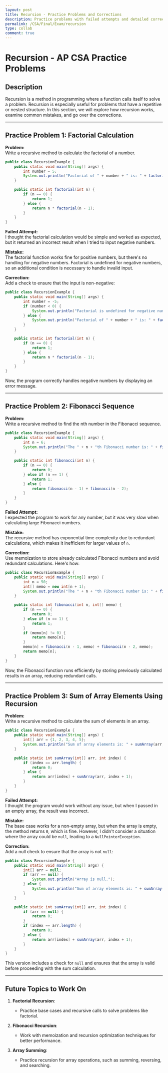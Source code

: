 ```yaml
---
layout: post
title: Recursion - Practice Problems and Corrections
description: Practice problems with failed attempts and detailed corrections to help understand recursion in Java.
permalink: /CSA/Final/Exam/recursion
type: collab
comment: true
---
```


# Recursion - AP CSA Practice Problems

## Description

Recursion is a method in programming where a function calls itself to solve a problem. Recursion is especially useful for problems that have a repetitive or nested structure. In this section, we will explore how recursion works, examine common mistakes, and go over the corrections.

---

## Practice Problem 1: Factorial Calculation

**Problem:**  
Write a recursive method to calculate the factorial of a number.

```java
public class RecursionExample {
    public static void main(String[] args) {
        int number = 5;
        System.out.println("Factorial of " + number + " is: " + factorial(number));
    }

    public static int factorial(int n) {
        if (n == 0) {
            return 1;
        } else {
            return n * factorial(n - 1);
        }
    }
}
```

**Failed Attempt:**  
I thought the factorial calculation would be simple and worked as expected, but it returned an incorrect result when I tried to input negative numbers.

**Mistake:**  
The factorial function works fine for positive numbers, but there's no handling for negative numbers. Factorial is undefined for negative numbers, so an additional condition is necessary to handle invalid input.

**Correction:**  
Add a check to ensure that the input is non-negative:

```java
public class RecursionExample {
    public static void main(String[] args) {
        int number = -5;
        if (number < 0) {
            System.out.println("Factorial is undefined for negative numbers.");
        } else {
            System.out.println("Factorial of " + number + " is: " + factorial(number));
        }
    }

    public static int factorial(int n) {
        if (n == 0) {
            return 1;
        } else {
            return n * factorial(n - 1);
        }
    }
}
```

Now, the program correctly handles negative numbers by displaying an error message.

---

## Practice Problem 2: Fibonacci Sequence

**Problem:**  
Write a recursive method to find the nth number in the Fibonacci sequence.

```java
public class RecursionExample {
    public static void main(String[] args) {
        int n = 6;
        System.out.println("The " + n + "th Fibonacci number is: " + fibonacci(n));
    }

    public static int fibonacci(int n) {
        if (n == 0) {
            return 0;
        } else if (n == 1) {
            return 1;
        } else {
            return fibonacci(n - 1) + fibonacci(n - 2);
        }
    }
}
```

**Failed Attempt:**  
I expected the program to work for any number, but it was very slow when calculating large Fibonacci numbers.

**Mistake:**  
The recursive method has exponential time complexity due to redundant calculations, which makes it inefficient for larger values of `n`.

**Correction:**  
Use memoization to store already calculated Fibonacci numbers and avoid redundant calculations. Here's how:

```java
public class RecursionExample {
    public static void main(String[] args) {
        int n = 50;
        int[] memo = new int[n + 1];
        System.out.println("The " + n + "th Fibonacci number is: " + fibonacci(n, memo));
    }

    public static int fibonacci(int n, int[] memo) {
        if (n == 0) {
            return 0;
        } else if (n == 1) {
            return 1;
        }
        if (memo[n] != 0) {
            return memo[n];
        }
        memo[n] = fibonacci(n - 1, memo) + fibonacci(n - 2, memo);
        return memo[n];
    }
}
```

Now, the Fibonacci function runs efficiently by storing previously calculated results in an array, reducing redundant calls.

---

## Practice Problem 3: Sum of Array Elements Using Recursion

**Problem:**  
Write a recursive method to calculate the sum of elements in an array.

```java
public class RecursionExample {
    public static void main(String[] args) {
        int[] arr = {1, 2, 3, 4, 5};
        System.out.println("Sum of array elements is: " + sumArray(arr, 0));
    }

    public static int sumArray(int[] arr, int index) {
        if (index == arr.length) {
            return 0;
        } else {
            return arr[index] + sumArray(arr, index + 1);
        }
    }
}
```

**Failed Attempt:**  
I thought the program would work without any issue, but when I passed in an empty array, the result was incorrect.

**Mistake:**  
The base case works for a non-empty array, but when the array is empty, the method returns `0`, which is fine. However, I didn't consider a situation where the array could be `null`, leading to a `NullPointerException`.

**Correction:**  
Add a null check to ensure that the array is not `null`:

```java
public class RecursionExample {
    public static void main(String[] args) {
        int[] arr = null;
        if (arr == null) {
            System.out.println("Array is null.");
        } else {
            System.out.println("Sum of array elements is: " + sumArray(arr, 0));
        }
    }

    public static int sumArray(int[] arr, int index) {
        if (arr == null) {
            return 0;
        }
        if (index == arr.length) {
            return 0;
        } else {
            return arr[index] + sumArray(arr, index + 1);
        }
    }
}
```

This version includes a check for `null` and ensures that the array is valid before proceeding with the sum calculation.

---

## Future Topics to Work On

1. **Factorial Recursion**:
   - Practice base cases and recursive calls to solve problems like factorial.
   
2. **Fibonacci Recursion**:
   - Work with memoization and recursion optimization techniques for better performance.

3. **Array Summing**:
   - Practice recursion for array operations, such as summing, reversing, and searching.

